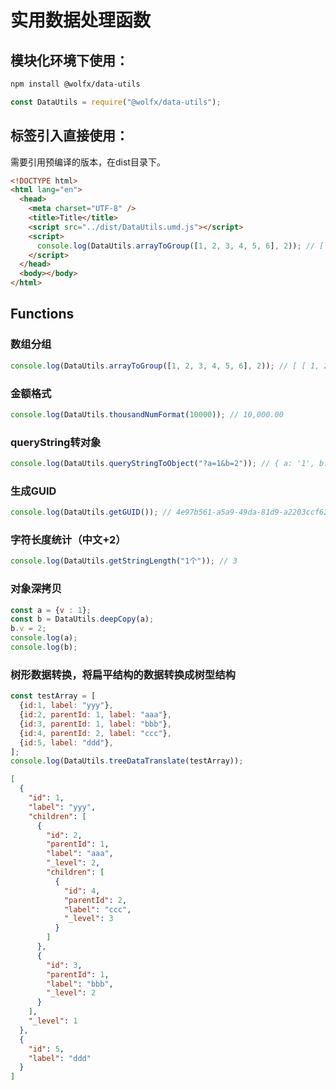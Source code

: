 # 实用数据处理函数

## 模块化环境下使用：

```bash
npm install @wolfx/data-utils
```

```javascript
const DataUtils = require("@wolfx/data-utils");
```

## 标签引入直接使用：

需要引用预编译的版本，在dist目录下。

```html
<!DOCTYPE html>
<html lang="en">
  <head>
    <meta charset="UTF-8" />
    <title>Title</title>
    <script src="../dist/DataUtils.umd.js"></script>
    <script>
      console.log(DataUtils.arrayToGroup([1, 2, 3, 4, 5, 6], 2)); // [ [ 1, 2 ], [ 3, 4 ], [ 5, 6 ] ]
    </script>
  </head>
  <body></body>
</html>
```

## Functions

### 数组分组

```javascript
console.log(DataUtils.arrayToGroup([1, 2, 3, 4, 5, 6], 2)); // [ [ 1, 2 ], [ 3, 4 ], [ 5, 6 ] ]
```

### 金额格式

```javascript
console.log(DataUtils.thousandNumFormat(10000)); // 10,000.00
```

### queryString转对象

```javascript
console.log(DataUtils.queryStringToObject("?a=1&b=2")); // { a: '1', b: '2' }
```

### 生成GUID

```javascript
console.log(DataUtils.getGUID()); // 4e97b561-a5a9-49da-81d9-a2203ccf62f6
```

### 字符长度统计（中文+2）

```javascript
console.log(DataUtils.getStringLength("1个")); // 3
```

### 对象深拷贝

```javascript
const a = {v : 1};
const b = DataUtils.deepCopy(a);
b.v = 2;
console.log(a);
console.log(b);
```

### 树形数据转换，将扁平结构的数据转换成树型结构

```javascript
const testArray = [
  {id:1, label: "yyy"},
  {id:2, parentId: 1, label: "aaa"},
  {id:3, parentId: 1, label: "bbb"},
  {id:4, parentId: 2, label: "ccc"},
  {id:5, label: "ddd"},
];
console.log(DataUtils.treeDataTranslate(testArray));
```

```json
[
  {
    "id": 1,
    "label": "yyy",
    "children": [
      {
        "id": 2,
        "parentId": 1,
        "label": "aaa",
        "_level": 2,
        "children": [
          {
            "id": 4,
            "parentId": 2,
            "label": "ccc",
            "_level": 3
          }
        ]
      },
      {
        "id": 3,
        "parentId": 1,
        "label": "bbb",
        "_level": 2
      }
    ],
    "_level": 1
  },
  {
    "id": 5,
    "label": "ddd"
  }
]
```
